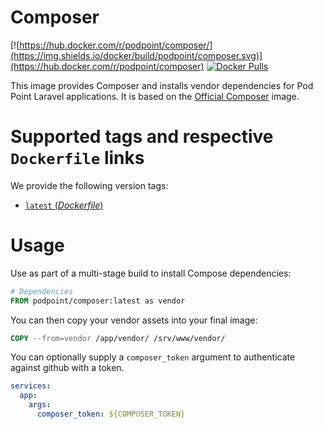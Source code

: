 Composer
=====================
[![https://hub.docker.com/r/podpoint/composer/](https://img.shields.io/docker/build/podpoint/composer.svg)](https://hub.docker.com/r/podpoint/composer)
[![Docker Pulls](https://img.shields.io/docker/pulls/podpoint/composer.svg?maxAge=2592000)](https://hub.docker.com/r/podpoint/composer)

This image provides Composer and installs vendor dependencies for Pod Point Laravel applications.
It is based on the [Official Composer](https://hub.docker.com/_/composer) image.

# Supported tags and respective `Dockerfile` links

We provide the following version tags:

* [`latest` (*Dockerfile*)](https://github.com/Pod-Point/docker-composer/blob/master/Dockerfile)

# Usage

Use as part of a multi-stage build to install Compose dependencies:

```Dockerfile
# Dependencies
FROM podpoint/composer:latest as vendor
```

You can then copy your vendor assets into your final image:

```Dockerfile
COPY --from=vendor /app/vendor/ /srv/www/vendor/
```

You can optionally supply a `composer_token` argument to authenticate against github with a token.

```yaml
services:
  app:
    args:
      composer_token: ${COMPOSER_TOKEN}
```
